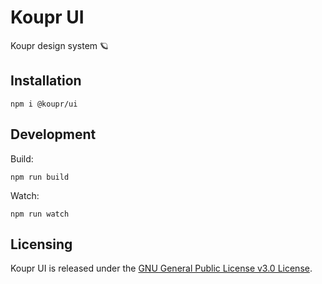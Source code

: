 # Koupr UI

Koupr design system 🪐

## Installation

```shell
npm i @koupr/ui
```

## Development

Build:

```shell
npm run build
```

Watch:

```shell
npm run watch
```

## Licensing

Koupr UI is released under the [GNU General Public License v3.0 License](./LICENSE.txt).
